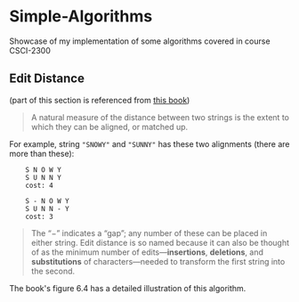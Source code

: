 # Simple-Algorithms

Showcase of my implementation of some algorithms covered in course CSCI-2300

## Edit Distance

(part of this section is referenced from [this book](http://cseweb.ucsd.edu/~dasgupta/book/index.html))

>A natural measure of the distance between two strings is the extent to which they can be aligned, or matched up.

For example, string `"SNOWY"` and `"SUNNY"` has these two alignments (there are more than these):

```
    S N O W Y
    S U N N Y
    cost: 4

    S - N O W Y
    S U N N - Y
    cost: 3
```
>The “−” indicates a “gap”; any number of these can be placed in either string.
>Edit distance is so named because it can also be thought of as the minimum number of edits—**insertions**, **deletions**, and **substitutions** of characters—needed to transform the first string into the second. 

The book's figure 6.4 has a detailed illustration of this algorithm.